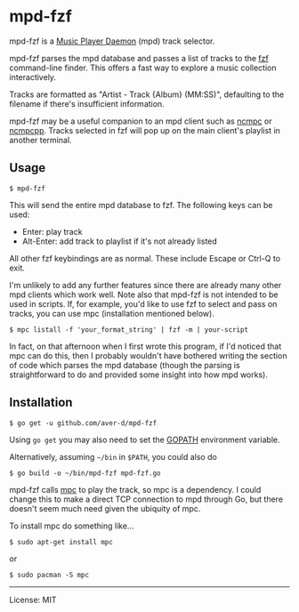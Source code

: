 # mpd-fzf

mpd-fzf is a [Music Player Daemon][mpd] (mpd) track selector.

mpd-fzf parses the mpd database and passes a list of tracks to the [fzf][fzf] command-line finder. This offers a fast way to explore a music collection interactively.

Tracks are formatted as "Artist - Track {Album} (MM:SS)", defaulting to the filename if there's insufficient information.

mpd-fzf may be a useful companion to an mpd client such as [ncmpc][ncmpc] or [ncmpcpp][ncmpcpp]. Tracks selected in fzf will pop up on the main client's playlist in another terminal.


## Usage

    $ mpd-fzf

This will send the entire mpd database to fzf. The following keys can be used:

* Enter: play track
* Alt-Enter: add track to playlist if it's not already listed

All other fzf keybindings are as normal. These include Escape or Ctrl-Q to exit.

I'm unlikely to add any further features since there are already many other mpd clients which work well. Note also that mpd-fzf is not intended to be used in scripts. If, for example, you'd like to use fzf to select and pass on tracks, you can use mpc (installation mentioned below).

    $ mpc listall -f 'your_format_string' | fzf -m | your-script

In fact, on that afternoon when I first wrote this program, if I'd noticed that mpc can do this, then I probably wouldn't have bothered writing the section of code which parses the mpd database (though the parsing is straightforward to do and provided some insight into how mpd works).


## Installation

    $ go get -u github.com/aver-d/mpd-fzf

Using `go get` you may also need to set the [GOPATH][gopath] environment variable.

Alternatively, assuming `~/bin` in `$PATH`, you could also do

    $ go build -o ~/bin/mpd-fzf mpd-fzf.go

mpd-fzf calls [mpc][mpc] to play the track, so mpc is a dependency. I could change this to make a direct TCP connection to mpd through Go, but there doesn't seem much need given the ubiquity of mpc.

To install mpc do something like…

    $ sudo apt-get install mpc

or

    $ sudo pacman -S mpc

____

License: MIT

[mpd]: https://www.musicpd.org
[mpc]: https://www.musicpd.org/clients/mpc
[ncmpc]: https://www.musicpd.org/clients/ncmpc
[fzf]: https://github.com/junegunn/fzf
[gopath]: https://github.com/golang/go/wiki/GOPATH
[ncmpcpp]: https://github.com/arybczak/ncmpcpp
